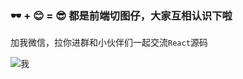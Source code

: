 ### 🕶️ + 😊 = 😎 都是前端切图仔，大家互相认识下啦

加我微信，拉你进群和小伙伴们一起交流`React`源码

<img :src="$withBase('/img/me.jpeg')" alt="我">